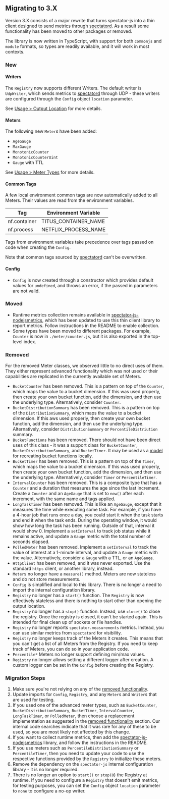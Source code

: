 ## Migrating to 3.X

Version 3.X consists of a major rewrite that turns spectator-js into a thin client designed to send
metrics through [spectatord](https://github.com/Netflix-Skunkworks/spectatord). As a result some
functionality has been moved to other packages or removed.

The library is now written in TypeScript, with support for both `commonjs` and `module` formats, so
types are readily available, and it will work in most contexts.

### New

#### Writers

The `Registry` now supports different Writers. The default writer is `UdpWriter`, which sends metrics
to [spectatord](https://github.com/Netflix-Skunkworks/spectatord) through UDP - these writers are configured through the `Config` object `location`
parameter.

See [Usage > Output Location](usage.md#output-location) for more details.

#### Meters

The following new `Meter`s have been added:

* `AgeGauge`
* `MaxGauge`
* `MonotonicCounter`
* `MonotonicCounterUint`
* `Gauge` with TTL

See [Usage > Meter Types](usage.md#meter-types) for more details.

#### Common Tags

A few local environment common tags are now automatically added to all Meters. Their values are read
from the environment variables.

| Tag          | Environment Variable |
|--------------|----------------------|
| nf.container | TITUS_CONTAINER_NAME |
| nf.process   | NETFLIX_PROCESS_NAME |

Tags from environment variables take precedence over tags passed on code when creating the `Config`.

Note that common tags sourced by [spectatord](https://github.com/Netflix-Skunkworks/spectatord) can't be overwritten.

#### Config

* `Config` is now created through a constructor which provides default values for `undefined`, and
throws an error, if the passed in parameters are not valid.

### Moved

* Runtime metrics collection remains available in [spectator-js-nodejsmetrics](https://github.com/Netflix-Skunkworks/spectator-js-nodejsmetrics),
which has been updated to use this thin client library to report metrics. Follow instructions in the README to enable collection.
* Some types have been moved to different packages. For example, `Counter` is now in `./meter/counter.js`, but it is also
exported in the top-level index.

### Removed

For the removed Meter classes, we observed little to no direct uses of them. They either represent advanced functionality
which was not used or their capabilities are replicated in the currently available set of Meters.

* `BucketCounter` has been removed. This is a pattern on top of the `Counter`, which maps the value to a bucket dimension.
   If this was used properly, then create your own bucket function, add the dimension, and then use the underlying type.
   Alternatively, consider `Counter`.
* `BucketDistributionSummary` has been removed. This is a pattern on top of the `DistributionSummary`, which maps the
   value to a bucket dimension. If this aws used properly, then create your own bucket function, add the dimension, and
   then use the underlying type. Alternatively, consider `DistributionSummary` or `PercentileDistriution` summary.
* `BucketFunctions` has been removed. There should not have been direct uses of this class - it was a support class for
  `BucketCounter`, `BucketDistributionSummary`, and `BucketTimer`. It may be used as a [model](https://github.com/Netflix/spectator-js/blob/v2.0.1/src/bucket_functions.js)
   for recreating bucket functions locally.
* `BucketTimer` has been removed. This is a pattern on top of the `Timer`, which maps the value to a bucket dimension.
   If this was used properly, then create your own bucket function, add the dimension, and then use the underlying type.
   Alternatively, consider `Timer` or `PercentileTimer`.
* `IntervalCounter` has been removed. This is a composite type that has a `Counter` and a duration that measures the age
   since the last increment. Create a `Counter` and an `AgeGauge` that is set to `now()` after each increment, with the
   same name and tags applied.
* `LongTaskTimer` has been removed. This is like an `AgeGauge`, except that it measures the time while executing some
   task. For example, if you have a 4-hour job that runs once a day, you could start it when the task starts and end it
   when the task ends. During the operating window, it would show how long the task has been running. Outside of that,
   interval it would show 0. Implement a `setInterval` to track job status while it remains active, and update a `Gauge`
   metric with the total number of seconds elapsed. 
* `PolledMeter` has been removed. Implement a `setInterval` to track the value of interest at a 1-minute interval, and
   update a `Gauge` metric with the value. Alternatively, consider a `Gauge` with a TTL, or an `AgeGauge`.
* `HttpClient` has been removed, and it was never exported. Use the standard `https` client, or another library, instead.
* `Meter`s no longer have a `measure()` method. Meters are now stateless and do not store measurements.
* `Config` is simplified and local to this library. There is no longer a need to import the internal
  configuration library.
* `Registry` no longer has a `start()` function. The `Registry` is now effectively stateless and there is
  nothing to start other than opening the output location.
* `Registry` no longer has a `stop()` function. Instead, use `close()` to close the registry. Once the
  registry is closed, it can't be started again. This is intended for final clean up of sockets or file handles.
* `Registry` no longer reports `spectator.measurements` metrics. Instead, you can use similar metrics from
  `spectatord` for visibility.
* `Registry` no longer keeps track of the Meters it creates. This means that you can't get a list of all Meters
  from the Registry. If you need to keep track of Meters, you can do so in your application code.
* `Percentile*` Meters no longer support defining min/max values.
* `Registry` no longer allows setting a different logger after creation. A custom logger can be set in the
  `Config` before creating the Registry.

### Migration Steps

1. Make sure you're not relying on any of the [removed functionality](#removed).
2. Update imports for `Config`, `Registry`, and any `Meter`s and `Writer`s that are used for testing.
3. If you used one of the advanced meter types, such as `BucketCounter`, `BucketDistributionSummary`, `BucketTimer`,
   `IntervalCounter`, `LongTaskTimer`, or `PolledMeter`, then choose a replacement implementation as suggested in the
   [removed functionality](#removed) section. Our internal code searches indicate that it was rare for any of these
   to be used, so you are most likely not affected by this change.
4. If you want to collect runtime metrics, then add the [spectator-js-nodejsmetrics](https://github.com/Netflix-Skunkworks/spectator-js-nodejsmetrics)
   library, and follow the instructions in the README.
5. If you use meters such as `PercentileDistributionSummary` or `PercentileTimer`, then you need to update your code
   to use the respective functions provided by the `Registry` to initialize these meters.
6. Remove the dependency on the `spectator-js` internal configuration library - it is no longer required.
7. There is no longer an option to `start()` or `stop(0`) the Registry at runtime. If you need to configure a `Registry`
   that doesn't emit metrics, for testing purposes, you can set the `Config` object `location` parameter to `none` to
   configure a no-op writer.
